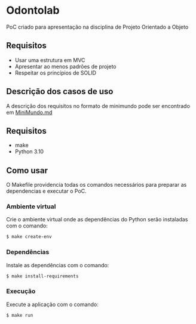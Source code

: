 # Odontolab

PoC criado para apresentação na disciplina de Projeto Orientado a Objeto

## Requisitos

* Usar uma estrutura em MVC
* Apresentar ao menos padrões de projeto
* Respeitar os princípios de SOLID

## Descrição dos casos de uso

A descrição dos requisitos no formato de minimundo pode ser encontrado em [MiniMundo.md](MiniMundo.md)

## Requisitos

* make
* Python 3.10

## Como usar

O Makefile providencia todas os comandos necessários para preparar as dependencias e executar o PoC.

### Ambiente virtual

Crie o ambiente virtual onde as dependências do Python serão instaladas com o comando:

```bash
$ make create-env
```

### Dependências

Instale as dependências com o comando:

```bash
$ make install-requirements
```

### Execução

Execute a aplicação com o comando:

```bash
$ make run
```
